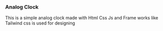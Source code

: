 ### Analog Clock
This is a simple analog clock made with Html Css Js and Frame works like Tailwind css is used for designing